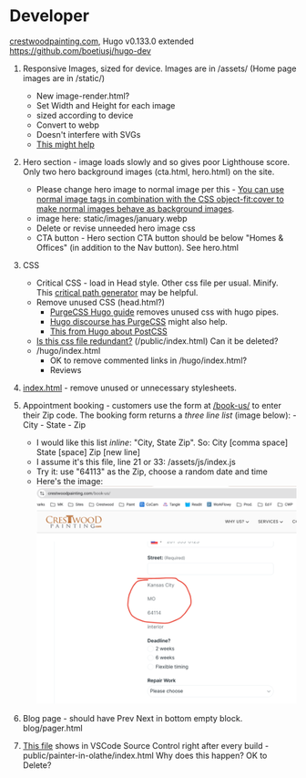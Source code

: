# Developer

[crestwoodpainting.com](https://crestwoodpainting.com),
Hugo v0.133.0 extended
<https://github.com/boetiusj/hugo-dev>

1.  Responsive Images, sized for device. Images are in /assets/ (Home page images are in /static/)
    - New image-render.html?
    - Set Width and Height for each image
    - sized according to device
    - Convert to webp
    - Doesn't interfere with SVGs
    - [This might help](https://www.brycewray.com/posts/2022/06/responsive-optimized-images-hugo/)    
2.  Hero section - image loads slowly and so gives poor Lighthouse score. Only two hero background images (cta.html, hero.html) on the site.
    - Please change hero image to normal image per this - [You can use normal image tags in combination with the CSS object-fit:cover to make normal images behave as background images](https://www.corewebvitals.io/pagespeed/optimize-images-for-core-web-vitals).
    - image here: static/images/january.webp
    - Delete or revise unneeded hero image css
    - CTA button - Hero section CTA button should be below "Homes & Offices" (in addition to the Nav button). See hero.html
3.  CSS
    - Critical CSS - load in Head style. Other css file per usual. Minify. This [critical path generator](https://jonassebastianohlsson.com/criticalpathcssgenerator/) may be helpful.
    - Remove unused CSS (head.html?)
        - [PurgeCSS Hugo guide](https://purgecss.com/guides/hugo.html) removes unused css with hugo pipes. 
        - [Hugo discourse has PurgeCSS](https://discourse.gohugo.io/t/hugo-guide-added-to-the-purgecss-docs/39422/6) might also help.
        - [This from Hugo about PostCSS](https://gohugo.io/hugo-pipes/postprocess/#css-purging-with-postcss)
    - [Is this css file redundant?](https://crestwoodpainting.netlify.app/css/styles.f7d452b4a4379f3306365811bc01e459731cbb294b74574f761439852baadb39cdd26a0a409b17e5b75ee1b0a33a586ccf4eb05d91fa2431667704a84d80c085.css) (/public/index.html) Can it be deleted?
    - /hugo/index.html 
        - OK to remove commented links in /hugo/index.html?
        - Reviews

5.  [index.html](/hugo/index.html) - remove unused or unnecessary stylesheets.
5.  Appointment booking - customers use the form at [/book-us/](https://crestwoodpainting.com/book-us/) to enter their Zip code. The booking form returns a _three line list_ (image below):
        - City
        - State
        - Zip
    - I would like this list _inline_: "City, State Zip". So: City [comma space] State [space] Zip [new line]
    - I assume it's this file, line 21 or 33: /assets/js/index.js
    - Try it: use "64113" as the Zip, choose a random date and time
    - Here's the image: ![Booking Form pre-populated](assets/images/other/City_State_Zip.png)
6.  Blog page - should have Prev Next in bottom empty block. blog/pager.html
7.  [This file](public/painter-in-olathe/index.html) shows in VSCode Source Control right after every build - public/painter-in-olathe/index.html  Why does this happen? OK to Delete?
